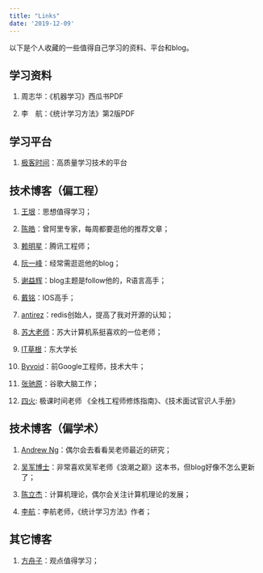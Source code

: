 ```yaml
---
title: "Links"
date: '2019-12-09'
---
```


以下是个人收藏的一些值得自己学习的资料、平台和blog。


## 学习资料

1. 周志华：《机器学习》西瓜书PDF

2. 李　航：《统计学习方法》第2版PDF


## 学习平台

1. [极客时间](https://time.geekbang.org/)：高质量学习技术的平台


## 技术博客（偏工程）

1. [王垠](http://www.yinwang.org/)：思想值得学习；

2. [陈皓](https://coolshell.cn/featured)：曾阿里专家，每周都要逛他的推荐文章；

3. [赖明星](http://mingxinglai.com/cn/)：腾讯工程师；

4. [阮一峰](http://www.ruanyifeng.com/home.html)：经常需逛逛他的blog；

5. [谢益辉](https://yihui.org/cn/)：blog主题是follow他的，R语言高手；

6. [戴铭](https://ming1016.github.io/)：IOS高手；

7. [antirez](http://antirez.com/latest/0)：redis创始人，提高了我对开源的认知；

8. [苏大老师](http://hlt.suda.edu.cn/~zhli/cn.html)：苏大计算机系挺喜欢的一位老师；

9. [IT草根](http://codepub.cn/)：东大学长

10. [Byvoid](https://www.byvoid.com/en/blog)：前Google工程师，技术大牛；

11. [张驰原](http://pluskid.org/)：谷歌大脑工作；

12. [四火](https://www.raychase.net/aboutme): 极课时间老师 《全栈工程师修炼指南》、《技术面试官识人手册》


## 技术博客（偏学术）

1. [Andrew Ng](https://www.andrewng.org/)：偶尔会去看看吴老师最近的研究；

2. [吴军博士](https://sites.google.com/site/junwu02/%E4%B8%AD%E6%96%87%E7%89%88%E8%AF%B7%E6%8C%89%E8%BF%99%E9%87%8C)：非常喜欢吴军老师《浪潮之巅》这本书，但blog好像不怎么更新了；

3. [陈立杰](http://www.mit.edu/~lijieche/index.html)：计算机理论，偶尔会关注计算机理论的发展；

4. [李航](http://www.hangli-hl.com/index.html)：李航老师，《统计学习方法》作者；


## 其它博客

1. [方舟子](http://xysblogs.org/fangzhouzi)：观点值得学习；
